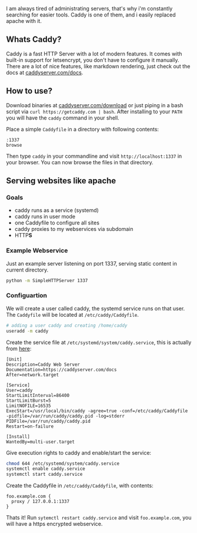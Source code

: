 I am always tired of administrating servers, that's why i'm constantly searching for easier tools. Caddy is one of them, and i easily replaced apache with it.

## Whats Caddy?

Caddy is a fast HTTP Server with a lot of modern features. It comes with built-in support for letsencrypt, you don't have to configure it manually. There are a lot of nice features, like markdown rendering, just check out the docs at [caddyserver.com/docs][docs].

## How to use?

Download binaries at [caddyserver.com/download][download] or just piping in a bash script via `curl https://getcaddy.com | bash`. After installing to your `PATH` you will have the `caddy` command in your shell.

Place a simple `Caddyfile` in a directory with following contents:

```
:1337
browse
```

Then type `caddy` in your commandline and visit `http://localhost:1337` in your browser. You can now browse the files in that directory.

## Serving websites like apache

### Goals

* caddy runs as a service (systemd)
* caddy runs in user mode
* one Caddyfile to configure all sites
* caddy proxies to my webservices via subdomain
* HTTP**S**

### Example Webservice

Just an example server listening on port 1337, serving static content in current directory.

```sh
python -m SimpleHTTPServer 1337
```

### Configuartion

We will create a user called caddy, the systemd service runs on that user. The `Caddyfile` will be located at `/etc/caddy/Caddyfile`.

```sh
# adding a user caddy and creating /home/caddy
useradd -m caddy
```

Create the service file at `/etc/systemd/system/caddy.service`, this is actually from [here][systemd]:

```text
[Unit]
Description=Caddy Web Server
Documentation=https://caddyserver.com/docs
After=network.target

[Service]
User=caddy
StartLimitInterval=86400
StartLimitBurst=5
LimitNOFILE=16535
ExecStart=/usr/local/bin/caddy -agree=true -conf=/etc/caddy/Caddyfile -pidfile=/var/run/caddy/caddy.pid -log=stderr
PIDFile=/var/run/caddy/caddy.pid
Restart=on-failure

[Install]
WantedBy=multi-user.target
```

Give execution rights to caddy and enable/start the service:

```sh
chmod 644 /etc/systemd/system/caddy.service
systemctl enable caddy.service
systemctl start caddy.service
```

Create the Caddyfile in `/etc/caddy/Caddyfile`, with contents:

```text
foo.example.com {
  proxy / 127.0.0.1:1337
}
```

Thats it! Run `sytemctl restart caddy.service` and visit `foo.example.com`, you will have a https encrypted webservice.

[docs]: https://caddyserver.com/docs
[download]: https://caddyserver.com/download
[examples]: https://github.com/caddyserver/examples
[systemd]: https://github.com/caddyserver/examples/tree/master/systemd
